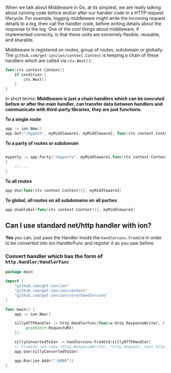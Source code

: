 When we talk about Middleware in Go, at its simplest, we are really talking about running code before and/or after our handler code in a HTTP request lifecycle. For example, logging middleware might write the incoming request details to a log, then call the handler code, before writing details about the response to the log. One of the cool things about middleware, if implemented correctly, is that these units are extremely flexible, reusable, and sharable.

Middleware is registered on routes, group of routes, subdomain or globally. The `github.com/get-ion/ion/context.Context`
is keeping a chain of these handlers which are called via `ctx.Next()`: 
```go
func(ctx context.Context){ 
    if condition {
        ctx.Next()
    }
}
```

In short terms: **Middleware is just a chain handlers which can be executed before or after the main handler, can transfer data between handlers and communicate with third-party libraries, they are just functions.**



**To a single route**
```go
app := ion.New()
app.Get("/mypath", myMiddleware1, myMiddleware2, func(ctx context.Context){ ctx.Next() }, myMainHandler, myDoneMiddleware)
```

**To a party of routes or subdomain**
```go

myparty := app.Party("/myparty", myMiddleware1,func(ctx context.Context){}, myMiddleware3)
{
	//....
}

```

**To all routes**
```go
app.Use(func(ctx context.Context){}, myMiddleware2)
```

**To global, all routes on all subdomains on all parties**
```go
app.UseGlobal(func(ctx context.Context){}, myMiddleware2)
```


## Can I use standard net/http handler with ion?

**Yes** you can, just pass the Handler inside the `handlerconv.FromStd` in order to be converted into ion.HandlerFunc and register it as you saw before.

### Convert handler which has the form of `http.Handler/HandlerFunc`

```go
package main

import (
	"github.com/get-ion/ion"
	"github.com/get-ion/ion/context"
	"github.com/get-ion/ion/core/handlerconv"
)

func main() {
	app := ion.New()

	sillyHTTPHandler := http.HandlerFunc(func(w http.ResponseWriter, r *http.Request){
	     println(r.RequestURI)
	})

	sillyConvertedToIon := handlerconv.FromStd(sillyHTTPHandler)
	// FromStd can take (http.ResponseWriter, *http.Request, next http.Handler) too!
	app.Use(sillyConvertedToIon)

	app.Run(ion.Addr(":8080"))
}

```